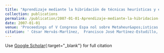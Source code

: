 ```yaml
---
title: "Aprendizaje mediante la hibridación de técnicas heurísticas y estadísticas de optimización en regresión logística binaria"
collection: publications
permalink: /publication/2007-01-01-Aprendizaje-mediante-la-hibridacion-de-tecnicas-heuristicas-y-estadisticas-de-optimizacion-en-regresion-logistica-binaria
date: 2007-01-01
venue: 'Proceedings of V Congreso Espa nol sobre Metaheur&apos;isticas and Algoritmos Evolutivos y Bioinspirados (MAEB07)'
citation: ' César Hervás-Martínez,  Francisco José Martínez-Estudillo,  Alfonso Carlos Martínez-Estudillo,  Pedro Antonio Gutiérrez,  Juan Carlos Fernández, &quot;Aprendizaje mediante la hibridaci   apos;on de t   apos;ecnicas heur   apos;isticas y estad   apos;isticas de optimizaci   apos;on en regresi   apos;on log   apos;istica binaria.&quot; Proceedings of V Congreso Espa nol sobre Metaheur   apos;isticas and Algoritmos Evolutivos y Bioinspirados (MAEB07), 2007, pp. 61–68.'
---
```

Use [Google Scholar](https://scholar.google.com/scholar?q=Aprendizaje+mediante+la+hibridaci&#x27;on+de+t&#x27;ecnicas+heur&#x27;isticas+y+estad&#x27;isticas+de+optimizaci&#x27;on+en+regresi&#x27;on+log&#x27;istica+binaria){:target="_blank"} for full citation
